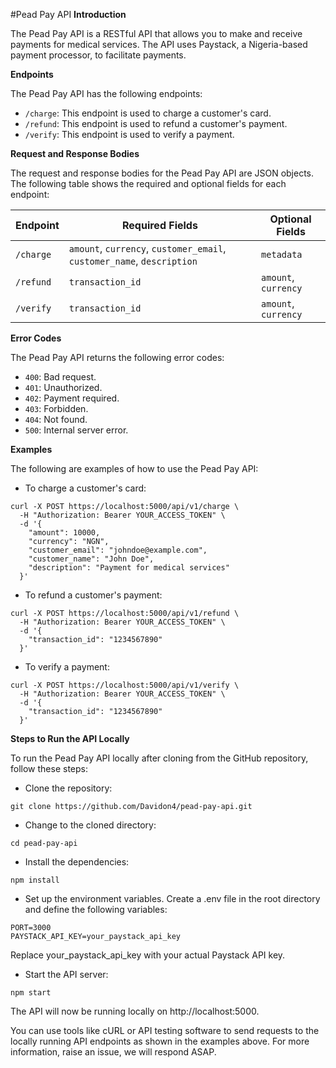 #Pead Pay API
**Introduction**

The Pead Pay API is a RESTful API that allows you to make and receive payments for medical services. The API uses Paystack, a Nigeria-based payment processor, to facilitate payments.

**Endpoints**

The Pead Pay API has the following endpoints:

- `/charge`: This endpoint is used to charge a customer's card.
- `/refund`: This endpoint is used to refund a customer's payment.
- `/verify`: This endpoint is used to verify a payment.

**Request and Response Bodies**

The request and response bodies for the Pead Pay API are JSON objects. The following table shows the required and optional fields for each endpoint:

| Endpoint   | Required Fields                            | Optional Fields |
|------------|--------------------------------------------|-----------------|
| `/charge`  | `amount`, `currency`, `customer_email`, `customer_name`, `description` | `metadata`      |
| `/refund`  | `transaction_id`                           | `amount`, `currency`      |
| `/verify`  | `transaction_id`                           | `amount`, `currency`      |

**Error Codes**

The Pead Pay API returns the following error codes:

- `400`: Bad request.
- `401`: Unauthorized.
- `402`: Payment required.
- `403`: Forbidden.
- `404`: Not found.
- `500`: Internal server error.

**Examples**

The following are examples of how to use the Pead Pay API:

- To charge a customer's card:

```shell
curl -X POST https://localhost:5000/api/v1/charge \
  -H "Authorization: Bearer YOUR_ACCESS_TOKEN" \
  -d '{
    "amount": 10000,
    "currency": "NGN",
    "customer_email": "johndoe@example.com",
    "customer_name": "John Doe",
    "description": "Payment for medical services"
  }'
```

- To refund a customer's payment:

```shell
curl -X POST https://localhost:5000/api/v1/refund \
  -H "Authorization: Bearer YOUR_ACCESS_TOKEN" \
  -d '{
    "transaction_id": "1234567890"
  }'
```

- To verify a payment:

```shell
curl -X POST https://localhost:5000/api/v1/verify \
  -H "Authorization: Bearer YOUR_ACCESS_TOKEN" \
  -d '{
    "transaction_id": "1234567890"
  }'
```

**Steps to Run the API Locally**

To run the Pead Pay API locally after cloning from the GitHub repository, follow these steps:

- Clone the repository:
```shell
git clone https://github.com/Davidon4/pead-pay-api.git
```
- Change to the cloned directory:
```shell
cd pead-pay-api
```
- Install the dependencies:
```shell
npm install
```
- Set up the environment variables. Create a .env file in the root directory and define the following variables:
```plaintext
PORT=3000
PAYSTACK_API_KEY=your_paystack_api_key
```
Replace your_paystack_api_key with your actual Paystack API key.

- Start the API server:
```shell
npm start
```

The API will now be running locally on http://localhost:5000.

You can use tools like cURL or API testing software to send requests to the locally running API endpoints as shown in the examples above.
For more information, raise an issue, we will respond ASAP.
